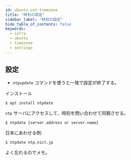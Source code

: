 ```yaml
---
id: ubuntu-set-timezone
title: "時刻の設定"
sidebar_label: "時刻の設定"
hide_table_of_contents: false
keywords:
  - infra
  - ubuntu
  - timezone
  - settings
---
```


## 設定

* `ntpupdate` コマンドを使うと一発で設定が終了する。

インストール

```shell
$ apt install ntpdate
```

`ntp` サーバにアクセスして、時刻を問い合わせて同期させる。

```shell
$ ntpdate {server.address or server.name}
```

日本にあわせる例:

```shell
$ ntpdate ntp.nict.jp
```

よく忘れるのでメモ。
